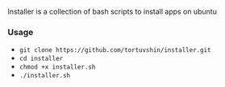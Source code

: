 Installer is a collection of bash scripts to install apps on ubuntu

### Usage

- `git clone https://github.com/tortuvshin/installer.git`
- `cd installer`
- `chmod +x installer.sh`
- `./installer.sh`
